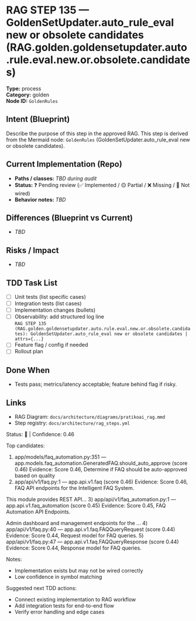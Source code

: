 # RAG STEP 135 — GoldenSetUpdater.auto_rule_eval new or obsolete candidates (RAG.golden.goldensetupdater.auto.rule.eval.new.or.obsolete.candidates)

**Type:** process  
**Category:** golden  
**Node ID:** `GoldenRules`

## Intent (Blueprint)
Describe the purpose of this step in the approved RAG. This step is derived from the Mermaid node: `GoldenRules` (GoldenSetUpdater.auto_rule_eval new or obsolete candidates).

## Current Implementation (Repo)
- **Paths / classes:** _TBD during audit_
- **Status:** ❓ Pending review (✅ Implemented / 🟡 Partial / ❌ Missing / 🔌 Not wired)
- **Behavior notes:** _TBD_

## Differences (Blueprint vs Current)
- _TBD_

## Risks / Impact
- _TBD_

## TDD Task List
- [ ] Unit tests (list specific cases)
- [ ] Integration tests (list cases)
- [ ] Implementation changes (bullets)
- [ ] Observability: add structured log line  
  `RAG STEP 135 (RAG.golden.goldensetupdater.auto.rule.eval.new.or.obsolete.candidates): GoldenSetUpdater.auto_rule_eval new or obsolete candidates | attrs={...}`
- [ ] Feature flag / config if needed
- [ ] Rollout plan

## Done When
- Tests pass; metrics/latency acceptable; feature behind flag if risky.

## Links
- RAG Diagram: `docs/architecture/diagrams/pratikoai_rag.mmd`
- Step registry: `docs/architecture/rag_steps.yml`


<!-- AUTO-AUDIT:BEGIN -->
Status: 🔌  |  Confidence: 0.46

Top candidates:
1) app/models/faq_automation.py:351 — app.models.faq_automation.GeneratedFAQ.should_auto_approve (score 0.46)
   Evidence: Score 0.46, Determine if FAQ should be auto-approved based on quality
2) app/api/v1/faq.py:1 — app.api.v1.faq (score 0.46)
   Evidence: Score 0.46, FAQ API endpoints for the Intelligent FAQ System.

This module provides REST API...
3) app/api/v1/faq_automation.py:1 — app.api.v1.faq_automation (score 0.45)
   Evidence: Score 0.45, FAQ Automation API Endpoints.

Admin dashboard and management endpoints for the ...
4) app/api/v1/faq.py:40 — app.api.v1.faq.FAQQueryRequest (score 0.44)
   Evidence: Score 0.44, Request model for FAQ queries.
5) app/api/v1/faq.py:47 — app.api.v1.faq.FAQQueryResponse (score 0.44)
   Evidence: Score 0.44, Response model for FAQ queries.

Notes:
- Implementation exists but may not be wired correctly
- Low confidence in symbol matching

Suggested next TDD actions:
- Connect existing implementation to RAG workflow
- Add integration tests for end-to-end flow
- Verify error handling and edge cases
<!-- AUTO-AUDIT:END -->